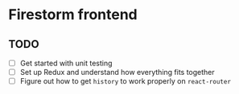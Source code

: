# Firestorm frontend


## TODO

- [ ] Get started with unit testing
- [ ] Set up Redux and understand how everything fits together
- [ ] Figure out how to get `history` to work properly on `react-router`
